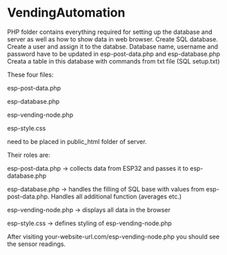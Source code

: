 # VendingAutomation

PHP folder contains everything required for setting up the database and server as well as how to show data in web browser.
Create SQL database. Create a user and assign it to the databse. Database name, username and password have to be updated in esp-post-data.php and esp-database.php
Creata a table in this database with commands from txt file (SQL setup.txt)



These four files:

esp-post-data.php

esp-database.php

esp-vending-node.php

esp-style.css

need to be placed in public_html folder of server.

Their roles are:

esp-post-data.php -> collects data from ESP32 and passes it to esp-database.php

esp-database.php -> handles the filling of SQL base with values from esp-post-data.php. Handles all additional function (averages etc.)

esp-vending-node.php -> displays all data in the browser

esp-style.css -> defines styling of esp-vending-node.php


After visiting your-website-url.com/esp-vending-node.php
you should see the sensor readings.

